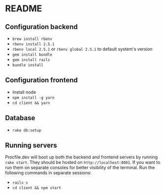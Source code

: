 # README

## Configuration backend
- `brew install rbenv`
- `rbenv install 2.5.1`
- `rbenv local 2.5.1` or `rbenv global 2.5.1` to default system's version
- `gem install bundle`
- `gem install rails`
- `bundle install`

## Configuration frontend
- Install node
- `npm install -g yarn`
- `cd client && yarn`

## Database
- `rake db:setup`

## Running servers
Procfile.dev will boot up both the backend and frontend servers by running `rake start`.
They should be hosted on `http://localhost:8001`.
If you want to run them on separate consoles for better visibility of the terminal.
Run the following commands in separate sessions:
- `rails s`
- `cd client && npm start`

